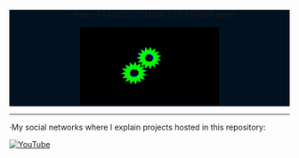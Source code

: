 <div>
  <div align="center" style="background-color:#011120"">
    <p>&gt;: Hello, FRANCISCO MIRALLES FERRER here!</p>
    <img width="250px" src="./Engranaje.gif">
  </div>
  <hr>
  <p>·My social networks where I explain projects hosted in this repository:</p>
  <a href="https://www.youtube.com/@FMirallesF" target="_blank">
    <img src="https://upload.wikimedia.org/wikipedia/commons/4/42/YouTube_icon_%282013-2017%29.png" alt="YouTube" width="40px">
  </a>
</div>
